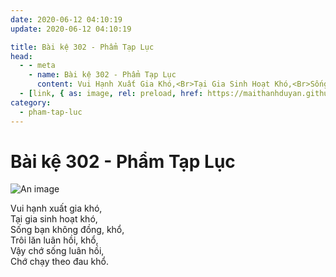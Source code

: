 ```yaml
---
date: 2020-06-12 04:10:19
update: 2020-06-12 04:10:19

title: Bài kệ 302 - Phẩm Tạp Lục
head:
  - - meta
    - name: Bài kệ 302 - Phẩm Tạp Lục
      content: Vui Hạnh Xuất Gia Khó,<Br>Tại Gia Sinh Hoạt Khó,<Br>Sống Bạn Không Đồng, Khổ,<Br>Trôi Lăn Luân Hồi, Khổ,<Br>Vậy Chớ Sống Luân Hồi,<Br>Chớ Chạy Theo Đau Khổ.<Br>
  - [link, { as: image, rel: preload, href: https://maithanhduyan.github.io/kinh-phap-cu/img/pham-tap-luc/pham-tap-luc-302.jpg }]
category:
  - pham-tap-luc
---
```


# Bài kệ 302 - Phẩm Tạp Lục

![An image](/img/pham-tap-luc/pham-tap-luc-302.jpg)

Vui hạnh xuất gia khó,<br>Tại gia sinh hoạt khó,<br>Sống bạn không đồng, khổ,<br>Trôi lăn luân hồi, khổ,<br>Vậy chớ sống luân hồi,<br>Chớ chạy theo đau khổ.<br>
